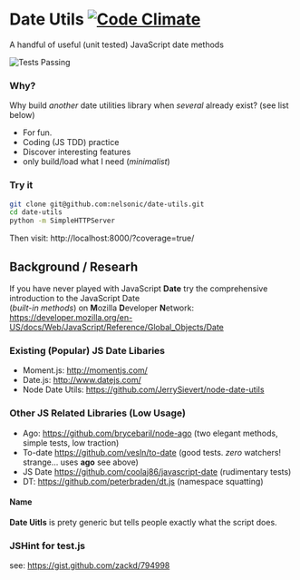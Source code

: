 Date Utils [![Code Climate](https://codeclimate.com/github/nelsonic/date-utils.png)](https://codeclimate.com/github/nelsonic/date-utils)
====

A handful of useful (unit tested) JavaScript date methods

![Tests Passing](http://i58.tinypic.com/71gw0g.png "Tests Passing")


### Why?

Why build *another* date utilities library when *several* already exist?
(see list below)

- For fun. 
- Coding (JS TDD) practice
- Discover interesting features
- only build/load what I need (*minimalist*)

### Try it

```sh
git clone git@github.com:nelsonic/date-utils.git
cd date-utils
python -m SimpleHTTPServer
```
Then visit: http://localhost:8000/?coverage=true/


## Background / Researh

If you have never played with JavaScript **Date** try the
comprehensive introduction to the JavaScript Date <br />
(*built-in methods*) on **M**ozilla **D**eveloper **N**etwork:
https://developer.mozilla.org/en-US/docs/Web/JavaScript/Reference/Global_Objects/Date



### Existing (Popular) JS Date Libaries

- Moment.js: http://momentjs.com/
- Date.js: http://www.datejs.com/
- Node Date Utils: https://github.com/JerrySievert/node-date-utils

### Other JS Related Libraries (Low Usage)

- Ago: https://github.com/brycebaril/node-ago 
(two elegant methods, simple tests, low traction)
- To-date https://github.com/vesln/to-date 
(good tests. *zero* watchers! strange... uses **ago** see above)
- JS Date https://github.com/coolaj86/javascript-date (rudimentary tests)
- DT: https://github.com/peterbraden/dt.js (namespace squatting)


#### Name

**Date Uitls** is prety generic but tells people exactly what 
the script does.

### JSHint for test.js

see: https://gist.github.com/zackd/794998